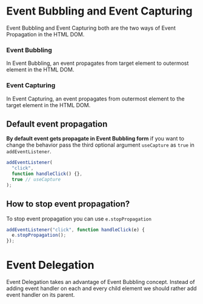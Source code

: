 # Event Bubbling and Event Capturing

Event Bubbling and Event Capturing both are the two ways of Event Propagation in the HTML DOM.

### Event Bubbling

In Event Bubbling, an event propagates from target element to outermost element in the HTML DOM.

### Event Capturing

In Event Capturing, an event propagates from outermost element to the target element in the HTML DOM.

## Default event propagation

**By default event gets propagate in Event Bubbling form** if you want to change the behavior pass the third optional argument `useCapture` as `true` in `addEventListener`.

```js
addEventListener(
  "click",
  function handleClick() {},
  true // useCapture
);
```

## How to stop event propagation?

To stop event propagation you can use `e.stopPropagation`

```js
addEventListener("click", function handleClick(e) {
  e.stopPropagation();
});
```

# Event Delegation

Event Delegation takes an advantage of Event Bubbling concept. Instead of adding event handler on each and every child element we should rather add event handler on its parent.
